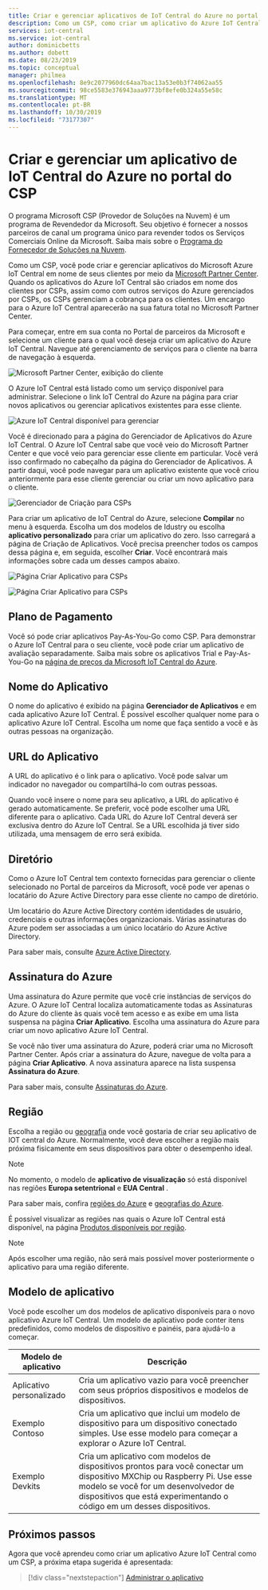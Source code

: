 ```yaml
---
title: Criar e gerenciar aplicativos de IoT Central do Azure no portal do CSP | Microsoft Docs
description: Como um CSP, como criar um aplicativo do Azure IoT Central em nome de seu cliente.
services: iot-central
ms.service: iot-central
author: dominicbetts
ms.author: dobett
ms.date: 08/23/2019
ms.topic: conceptual
manager: philmea
ms.openlocfilehash: 8e9c2077960dc64aa7bac13a53e0b3f74062aa55
ms.sourcegitcommit: 98ce5583e376943aaa9773bf8efe0b324a55e58c
ms.translationtype: MT
ms.contentlocale: pt-BR
ms.lasthandoff: 10/30/2019
ms.locfileid: "73177307"
---
```

# <a name="create-and-manage-an-azure-iot-central-application-from-the-csp-portal"></a>Criar e gerenciar um aplicativo de IoT Central do Azure no portal do CSP

O programa Microsoft CSP (Provedor de Soluções na Nuvem) é um programa de Revendedor da Microsoft. Seu objetivo é fornecer a nossos parceiros de canal um programa único para revender todos os Serviços Comerciais Online da Microsoft. Saiba mais sobre o [Programa do Fornecedor de Soluções na Nuvem](https://partner.microsoft.com/cloud-solution-provider).

Como um CSP, você pode criar e gerenciar aplicativos do Microsoft Azure IoT Central em nome de seus clientes por meio da [Microsoft Partner Center](https://partnercenter.microsoft.com/partner/home). Quando os aplicativos do Azure IoT Central são criados em nome dos clientes por CSPs, assim como com outros serviços do Azure gerenciados por CSPs, os CSPs gerenciam a cobrança para os clientes. Um encargo para o Azure IoT Central aparecerão na sua fatura total no Microsoft Partner Center.

Para começar, entre em sua conta no Portal de parceiros da Microsoft e selecione um cliente para o qual você deseja criar um aplicativo do Azure IoT Central. Navegue até gerenciamento de serviços para o cliente na barra de navegação à esquerda.

![Microsoft Partner Center, exibição do cliente](media/howto-create-application-csp/image1.png)

O Azure IoT Central está listado como um serviço disponível para administrar. Selecione o link IoT Central do Azure na página para criar novos aplicativos ou gerenciar aplicativos existentes para esse cliente.

![Azure IoT Central disponível para gerenciar](media/howto-create-application-csp/image2.png)

Você é direcionado para a página do Gerenciador de Aplicativos do Azure IoT Central. O Azure IoT Central sabe que você veio do Microsoft Partner Center e que você veio para gerenciar esse cliente em particular. Você verá isso confirmado no cabeçalho da página do Gerenciador de Aplicativos. A partir daqui, você pode navegar para um aplicativo existente que você criou anteriormente para esse cliente gerenciar ou criar um novo aplicativo para o cliente.

![Gerenciador de Criação para CSPs](media/howto-create-application-csp/image3.png)

Para criar um aplicativo de IoT Central do Azure, selecione **Compilar** no menu à esquerda. Escolha um dos modelos de Idustry ou escolha **aplicativo personalizado** para criar um aplicativo do zero. Isso carregará a página de Criação de Aplicativos. Você precisa preencher todos os campos dessa página e, em seguida, escolher **Criar**. Você encontrará mais informações sobre cada um desses campos abaixo.

![Página Criar Aplicativo para CSPs](media/howto-create-application-csp/image4.png)

![Página Criar Aplicativo para CSPs](media/howto-create-application-csp/image4-1.png)

## <a name="payment-plan"></a>Plano de Pagamento

Você só pode criar aplicativos Pay-As-You-Go como CSP. Para demonstrar o Azure IoT Central para o seu cliente, você pode criar um aplicativo de avaliação separadamente. Saiba mais sobre os aplicativos Trial e Pay-As-You-Go na [página de preços da Microsoft IoT Central do Azure](https://azure.microsoft.com/pricing/details/iot-central/).

## <a name="application-name"></a>Nome do Aplicativo

O nome do aplicativo é exibido na página **Gerenciador de Aplicativos** e em cada aplicativo Azure IoT Central. É possível escolher qualquer nome para o aplicativo Azure IoT Central. Escolha um nome que faça sentido a você e às outras pessoas na organização.

## <a name="application-url"></a>URL do Aplicativo

A URL do aplicativo é o link para o aplicativo. Você pode salvar um indicador no navegador ou compartilhá-lo com outras pessoas.

Quando você insere o nome para seu aplicativo, a URL do aplicativo é gerado automaticamente. Se preferir, você pode escolher uma URL diferente para o aplicativo. Cada URL do Azure IoT Central deverá ser exclusiva dentro do Azure IoT Central. Se a URL escolhida já tiver sido utilizada, uma mensagem de erro será exibida.

## <a name="directory"></a>Diretório

Como o Azure IoT Central tem contexto fornecidas para gerenciar o cliente selecionado no Portal de parceiros da Microsoft, você pode ver apenas o locatário do Azure Active Directory para esse cliente no campo de diretório. 

Um locatário do Azure Active Directory contém identidades de usuário, credenciais e outras informações organizacionais. Várias assinaturas do Azure podem ser associadas a um único locatário do Azure Active Directory.

Para saber mais, consulte [Azure Active Directory](https://docs.microsoft.com/azure/active-directory/).

## <a name="azure-subscription"></a>Assinatura do Azure

Uma assinatura do Azure permite que você crie instâncias de serviços do Azure. O Azure IoT Central localiza automaticamente todas as Assinaturas do Azure do cliente às quais você tem acesso e as exibe em uma lista suspensa na página **Criar Aplicativo**. Escolha uma assinatura do Azure para criar um novo aplicativo Azure IoT Central.

Se você não tiver uma assinatura do Azure, poderá criar uma no Microsoft Partner Center. Após criar a assinatura do Azure, navegue de volta para a página **Criar Aplicativo**. A nova assinatura aparece na lista suspensa **Assinatura do Azure**.

Para saber mais, consulte [Assinaturas do Azure](https://docs.microsoft.com/azure/guides/developer/azure-developer-guide#understanding-accounts-subscriptions-and-billing).

## <a name="region"></a>Região

Escolha a região ou [geografia](https://azure.microsoft.com/global-infrastructure/geographies/) onde você gostaria de criar seu aplicativo de IOT central do Azure. Normalmente, você deve escolher a região mais próxima fisicamente em seus dispositivos para obter o desempenho ideal.

> [!NOTE]
> No momento, o modelo de **aplicativo de visualização** só está disponível nas regiões **Europa setentrional** e **EUA Central** .

Para saber mais, confira [regiões do Azure](https://azure.microsoft.com/global-infrastructure/regions/) e [geografias do Azure](https://azure.microsoft.com/global-infrastructure/geographies/).

É possível visualizar as regiões nas quais o Azure IoT Central está disponível, na página [Produtos disponíveis por região](https://azure.microsoft.com/global-infrastructure/services/?products=iot-central).

> [!Note]
> Após escolher uma região, não será mais possível mover posteriormente o aplicativo para uma região diferente.

## <a name="application-template"></a>Modelo de aplicativo

Você pode escolher um dos modelos de aplicativo disponíveis para o novo aplicativo Azure IoT Central. Um modelo de aplicativo pode conter itens predefinidos, como modelos de dispositivo e painéis, para ajudá-lo a começar.

| Modelo de aplicativo | Descrição |
| -------------------- | ----------- |
| Aplicativo personalizado   | Cria um aplicativo vazio para você preencher com seus próprios dispositivos e modelos de dispositivos. |
| Exemplo Contoso       | Cria um aplicativo que inclui um modelo de dispositivo para um dispositivo conectado simples. Use esse modelo para começar a explorar o Azure IoT Central. |
| Exemplo Devkits       | Cria um aplicativo com modelos de dispositivos prontos para você conectar um dispositivo MXChip ou Raspberry Pi. Use esse modelo se você for um desenvolvedor de dispositivos que está experimentando o código em um desses dispositivos. |

## <a name="next-steps"></a>Próximos passos

Agora que você aprendeu como criar um aplicativo Azure IoT Central como um CSP, a próxima etapa sugerida é apresentada:

> [!div class="nextstepaction"]
> [Administrar o aplicativo](howto-administer.md)
